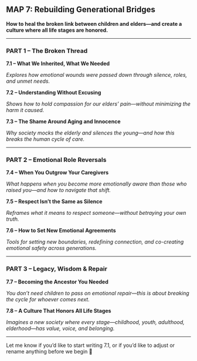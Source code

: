 

## **MAP 7: Rebuilding Generational Bridges**

  

**How to heal the broken link between children and elders—and create a culture where all life stages are honored.**

---

### **PART 1 – The Broken Thread**

  

**7.1 – What We Inherited, What We Needed**

_Explores how emotional wounds were passed down through silence, roles, and unmet needs._

  

**7.2 – Understanding Without Excusing**

_Shows how to hold compassion for our elders’ pain—without minimizing the harm it caused._

  

**7.3 – The Shame Around Aging and Innocence**

_Why society mocks the elderly and silences the young—and how this breaks the human cycle of care._

---

### **PART 2 – Emotional Role Reversals**

  

**7.4 – When You Outgrow Your Caregivers**

_What happens when you become more emotionally aware than those who raised you—and how to navigate that shift._

  

**7.5 – Respect Isn’t the Same as Silence**

_Reframes what it means to respect someone—without betraying your own truth._

  

**7.6 – How to Set New Emotional Agreements**

_Tools for setting new boundaries, redefining connection, and co-creating emotional safety across generations._

---

### **PART 3 – Legacy, Wisdom & Repair**

  

**7.7 – Becoming the Ancestor You Needed**

_You don’t need children to pass on emotional repair—this is about breaking the cycle for whoever comes next._

  

**7.8 – A Culture That Honors All Life Stages**

_Imagines a new society where every stage—childhood, youth, adulthood, elderhood—has value, voice, and belonging._

---

Let me know if you’d like to start writing 7.1, or if you’d like to adjust or rename anything before we begin 🌿